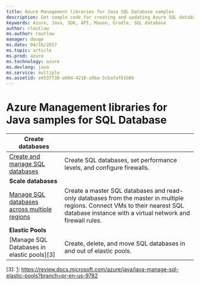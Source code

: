 ```yaml
---
title: Azure Management libraries for Java SQL Database samples
description: Get sample code for creating and updating Azure SQL databases using the Azure Management libraries for Java
keywords: Azure, Java, SDK, API, Maven, Gradle, SQL database
author: rloutlaw
ms.author: routlaw
manager: douge
ms.date: 04/16/2017
ms.topic: article
ms.prod: azure
ms.technology: azure
ms.devlang: java
ms.service: multiple
ms.assetid: e4537f38-a60d-4218-a9ba-3cba7af61b8b
---
```



# Azure Management libraries for Java samples for SQL Database

| **Create databases** ||
|---|---|
| [Create and manage SQL databases][1] | Create SQL databases, set performance levels, and configure firewalls.  | 
| **Scale databases** ||
| [Manage SQL databases across multiple regions][2] | Create a master SQL databases and read-only databases from the master in multiple regions. Connect VMs to their nearest SQL database instance with a virtual network and firewall rules. | 
| **Elastic Pools** ||
| [Manage SQL Databases in elastic pools][3] | Create, delete, and move SQL databases in and out of elastic pools. | 

[1]: https://azure.microsoft.com/en-us/resources/samples/sql-database-java-manage-db/
[2]: https://azure.microsoft.com/en-us/resources/samples/sql-database-java-manage-sql-databases-across-regions/
[3]: [1]: https://review.docs.microsoft.com/azure/java/java-manage-sql-elastic-pools?branch=pr-en-us-9782